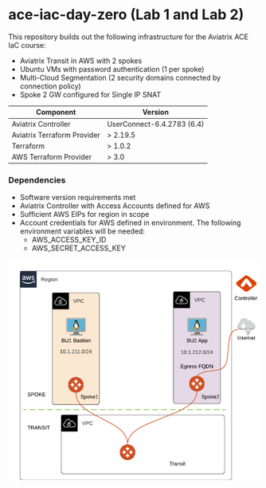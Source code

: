 # ace-iac-day-zero (Lab 1 and Lab 2)

This repository builds out the following infrastructure for the Aviatrix ACE IaC course:

- Aviatrix Transit in AWS with 2 spokes
- Ubuntu VMs with password authentication (1 per spoke)
- Multi-Cloud Segmentation (2 security domains connected by connection policy)
- Spoke 2 GW configured for Single IP SNAT

Component | Version
--- | ---
Aviatrix Controller | UserConnect-6.4.2783 (6.4)
Aviatrix Terraform Provider | > 2.19.5
Terraform | > 1.0.2
AWS Terraform Provider | > 3.0

### Dependencies

- Software version requirements met
- Aviatrix Controller with Access Accounts defined for AWS
- Sufficient AWS EIPs for region in scope
- Account credentials for AWS defined in environment. The following environment variables will be needed:
  - AWS_ACCESS_KEY_ID
  - AWS_SECRET_ACCESS_KEY

<img src="ACE IaC.png">


